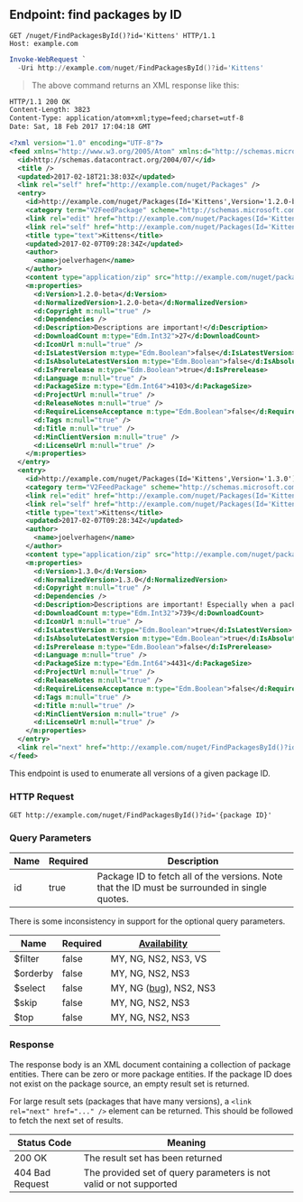 ## Endpoint: find packages by ID

```http
GET /nuget/FindPackagesById()?id='Kittens' HTTP/1.1
Host: example.com
````

```powershell
Invoke-WebRequest `
  -Uri http://example.com/nuget/FindPackagesById()?id='Kittens'
```

> The above command returns an XML response like this:

```xml
HTTP/1.1 200 OK
Content-Length: 3823
Content-Type: application/atom+xml;type=feed;charset=utf-8
Date: Sat, 18 Feb 2017 17:04:18 GMT

<?xml version="1.0" encoding="UTF-8"?>
<feed xmlns="http://www.w3.org/2005/Atom" xmlns:d="http://schemas.microsoft.com/ado/2007/08/dataservices" xmlns:georss="http://www.georss.org/georss" xmlns:gml="http://www.opengis.net/gml" xmlns:m="http://schemas.microsoft.com/ado/2007/08/dataservices/metadata" xml:base="http://example.com/nuget">
  <id>http://schemas.datacontract.org/2004/07/</id>
  <title />
  <updated>2017-02-18T21:38:03Z</updated>
  <link rel="self" href="http://example.com/nuget/Packages" />
  <entry>
    <id>http://example.com/nuget/Packages(Id='Kittens',Version='1.2.0-beta')</id>
    <category term="V2FeedPackage" scheme="http://schemas.microsoft.com/ado/2007/08/dataservices/scheme" />
    <link rel="edit" href="http://example.com/nuget/Packages(Id='Kittens',Version='1.2.0-beta')" />
    <link rel="self" href="http://example.com/nuget/Packages(Id='Kittens',Version='1.2.0-beta')" />
    <title type="text">Kittens</title>
    <updated>2017-02-07T09:28:34Z</updated>
    <author>
      <name>joelverhagen</name>
    </author>
    <content type="application/zip" src="http://example.com/nuget/package/Kittens/1.2.0-beta" />
    <m:properties>
      <d:Version>1.2.0-beta</d:Version>
      <d:NormalizedVersion>1.2.0-beta</d:NormalizedVersion>
      <d:Copyright m:null="true" />
      <d:Dependencies />
      <d:Description>Descriptions are important!</d:Description>
      <d:DownloadCount m:type="Edm.Int32">27</d:DownloadCount>
      <d:IconUrl m:null="true" />
      <d:IsLatestVersion m:type="Edm.Boolean">false</d:IsLatestVersion>
      <d:IsAbsoluteLatestVersion m:type="Edm.Boolean">false</d:IsAbsoluteLatestVersion>
      <d:IsPrerelease m:type="Edm.Boolean">true</d:IsPrerelease>
      <d:Language m:null="true" />
      <d:PackageSize m:type="Edm.Int64">4103</d:PackageSize>
      <d:ProjectUrl m:null="true" />
      <d:ReleaseNotes m:null="true" />
      <d:RequireLicenseAcceptance m:type="Edm.Boolean">false</d:RequireLicenseAcceptance>
      <d:Tags m:null="true" />
      <d:Title m:null="true" />
      <d:MinClientVersion m:null="true" />
      <d:LicenseUrl m:null="true" />
    </m:properties>
  </entry>  
  <entry>
    <id>http://example.com/nuget/Packages(Id='Kittens',Version='1.3.0')</id>
    <category term="V2FeedPackage" scheme="http://schemas.microsoft.com/ado/2007/08/dataservices/scheme" />
    <link rel="edit" href="http://example.com/nuget/Packages(Id='Kittens',Version='1.3.0')" />
    <link rel="self" href="http://example.com/nuget/Packages(Id='Kittens',Version='1.3.0')" />
    <title type="text">Kittens</title>
    <updated>2017-02-07T09:28:34Z</updated>
    <author>
      <name>joelverhagen</name>
    </author>
    <content type="application/zip" src="http://example.com/nuget/package/Kittens/1.3.0" />
    <m:properties>
      <d:Version>1.3.0</d:Version>
      <d:NormalizedVersion>1.3.0</d:NormalizedVersion>
      <d:Copyright m:null="true" />
      <d:Dependencies />
      <d:Description>Descriptions are important! Especially when a package releases a stable version.</d:Description>
      <d:DownloadCount m:type="Edm.Int32">739</d:DownloadCount>
      <d:IconUrl m:null="true" />
      <d:IsLatestVersion m:type="Edm.Boolean">true</d:IsLatestVersion>
      <d:IsAbsoluteLatestVersion m:type="Edm.Boolean">true</d:IsAbsoluteLatestVersion>
      <d:IsPrerelease m:type="Edm.Boolean">false</d:IsPrerelease>
      <d:Language m:null="true" />
      <d:PackageSize m:type="Edm.Int64">4431</d:PackageSize>
      <d:ProjectUrl m:null="true" />
      <d:ReleaseNotes m:null="true" />
      <d:RequireLicenseAcceptance m:type="Edm.Boolean">false</d:RequireLicenseAcceptance>
      <d:Tags m:null="true" />
      <d:Title m:null="true" />
      <d:MinClientVersion m:null="true" />
      <d:LicenseUrl m:null="true" />
    </m:properties>
  </entry>
  <link rel="next" href="http://example.com/nuget/FindPackagesById()?id=%27Kittens%27&$skip=2" />
</feed>
```

This endpoint is used to enumerate all versions of a given package ID.

### HTTP Request

`GET http://example.com/nuget/FindPackagesById()?id='{package ID}'`

### Query Parameters

Name | Required | Description
---- | -------- | -----------
id   | true     | Package ID to fetch all of the versions. Note that the ID must be surrounded in single quotes.

<aside>There is some inconsistency in support for the optional query parameters.</aside>

Name     | Required | [Availability](#quirk-abbreviations)
-------- | -------- | ------------------------------------
$filter  | false    | MY, NG, NS2, NS3, VS
$orderby | false    | MY, NG, NS2, NS3
$select  | false    | MY, NG ([bug](https://github.com/NuGet/NuGetGallery/issues/3579)), NS2, NS3
$skip    | false    | MY, NG, NS2, NS3
$top     | false    | MY, NG, NS2, NS3

### Response

The response body is an XML document containing a collection of package entities. There can be zero or more package
entities. If the package ID does not exist on the package source, an empty result set is returned.

For large result sets (packages that have many versions), a `<link rel="next" href="..." />` element can be returned.
This should be followed to fetch the next set of results.

Status Code     | Meaning
--------------- | -------
200 OK          | The result set has been returned
404 Bad Request | The provided set of query parameters is not valid or not supported